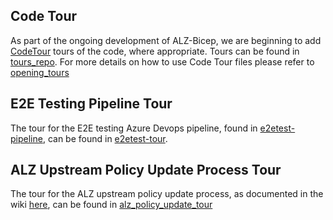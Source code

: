 <!-- markdownlint-disable -->
## Code Tour
<!-- markdownlint-restore -->

As part of the ongoing development of ALZ-Bicep, we are beginning to add [CodeTour](https://marketplace.visualstudio.com/items?itemName=vsls-contrib.codetour) tours of the code, where appropriate. Tours can be found in [tours_repo]. For more details on how to use Code Tour files please refer to [opening_tours]

## E2E Testing Pipeline Tour

The tour for the E2E testing Azure Devops pipeline, found in [e2etest-pipeline], can be found in [e2etest-tour].

## ALZ Upstream Policy Update Process Tour

The tour for the ALZ upstream policy update process, as documented in the wiki [here][alz_policy_update_wiki], can be found in [alz_policy_update_tour]

[tours_repo]:                                 https://github.com/Azure/ALZ-Bicep/blob/main/.vscode/tours "Tours - Home"
[e2etest-pipeline]:                           https://github.com/Azure/ALZ-Bicep/blob/main/tests/pipelines/bicep-build-to-validate.yml "E2E Test pipeline"
[e2etest-tour]:                               https://github.com/Azure/ALZ-Bicep/blob/main/.vscode/tours/E2Etesttour.tour "E2E Test pipeline tour"
[opening_tours]:                               https://marketplace.visualstudio.com/items?itemName=vsls-contrib.codetour&ssr=false#user-content-opening-tours "Opening Code Tours"
[alz_policy_update_wiki]:                     https://github.com/Azure/ALZ-Bicep/wiki/PolicyDeepDive "Wiki - Policy Deep Dive"
[alz_policy_update_tour]:                     https://github.com/Azure/ALZ-Bicep/blob/main/.vscode/tours/upstreamPolicyUpdateProcess.tour "ALZ Upstream Policy Update Process Tour"
